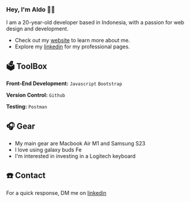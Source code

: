 ### Hey, I'm Aldo 👋🏻

I am a 20-year-old developer based in Indonesia, with a passion for web design and development.

  * Check out my [website](https://) to learn more about me.
  * Explore my [linkedin](https://) for my professional pages.

## 🗳️ ToolBox

**Front-End Development:** `Javascript` `Bootstrap`

**Version Control:** `Github`

**Testing:** `Postman`

## 🎧 Gear

  * My main gear are Macbook Air M1 and Samsung S23
  * I love using galaxy buds Fe
  * I'm interested in investing in a Logitech keyboard

## ☎️ Contact

For a quick response, DM me on [linkedin](https://)

<!--
**arru-zq/arru-zq** is a ✨ _special_ ✨ repository because its `README.md` (this file) appears on your GitHub profile.

Here are some ideas to get you started:

- 🔭 I’m currently working on ...
- 🌱 I’m currently learning ...
- 👯 I’m looking to collaborate on ...
- 🤔 I’m looking for help with ...
- 💬 Ask me about ...
- 📫 How to reach me: ...
- 😄 Pronouns: ...
- ⚡ Fun fact: ...
-->
